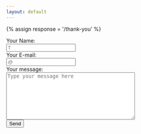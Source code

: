 ```yaml
---
layout: default
---
```

<div role="main" class="main-content main-post-content full-width">
<div class="well">
    
{% assign response = '/thank-you' %}

<form action="http://formspree.io/kingchadwu@gmail.com" method="POST">

  <div class="row">
    <label class="form-label" for="input-text">Your Name:</label>
  </div>

  <div class="row">
     <input type="text" name="name" placeholder="T" required>
  </div>

  <div class="row">
    <label class="form-label" for="input-text">Your E-mail:</label>
  </div>

  <div class="row">
   <input type="email" name="_replyto" placeholder="@" required>
  </div>

  <div class="row">
    <label class="form-label" for="textarea">Your message:</label>
  </div>

  <div class="row">
      <textarea cols="40" rows="8" name="message" placeholder="Type your message here"></textarea>
  </div>

  <input type="submit" class="btn btn-red" value="Send">
  <input type="hidden" name="_next" value="{{ response }}" />

</form> 
</div>
</div>